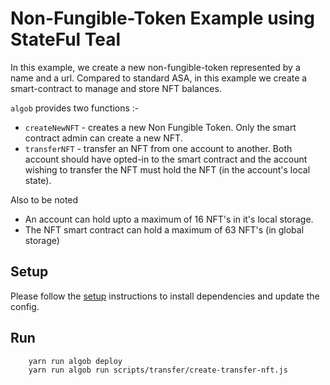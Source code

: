 # Non-Fungible-Token Example using StateFul Teal

In this example, we create a new non-fungible-token represented by a name and a url.
Compared to standard ASA, in this example we create a smart-contract to manage and store NFT balances. 

`algob` provides two functions :-
* `createNewNFT` - creates a new Non Fungible Token. Only the smart contract admin can create a new NFT.
* `transferNFT` - transfer an NFT from one account to another. Both account should have opted-in to the smart contract and the account wishing to transfer the NFT must hold the NFT (in the account's local state).

Also to be noted
* An account can hold upto a maximum of 16 NFT's in it's local storage.
* The NFT smart contract can hold a maximum of 63 NFT's (in global storage)

## Setup

Please follow the [setup](../README.md) instructions to install dependencies and update the config.

## Run

```
    yarn run algob deploy
    yarn run algob run scripts/transfer/create-transfer-nft.js
```
